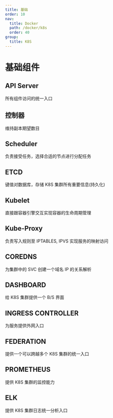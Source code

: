 ```yaml
---
title: 基础
order: 10
nav:
  title: Docker
  path: /docker/k8s
  order: 40
group:
  title: K8S
---
```


# 基础组件

## API Server

所有组件访问的统一入口

## 控制器

维持副本期望数目

## Scheduler

负责接受任务，选择合适的节点进行分配任务

## ETCD

键值对数据库，存储 K8S 集群所有重要信息(持久化)

## Kubelet

直接跟容器引擎交互实现容器的生命周期管理

## Kube-Proxy

负责写入规则至 IPTABLES, IPVS 实现服务的映射访问

## COREDNS

为集群中的 SVC 创建一个域名 IP 的关系解析

## DASHBOARD

给 K8S 集群提供一个 B/S 界面

## INGRESS CONTROLLER

为服务提供外网入口

## FEDERATION

提供一个可以跨越多个 K8S 集群的统一入口

## PROMETHEUS

提供 K8S 集群的监控能力

## ELK

提供 K8S 集群日志统一分析入口
